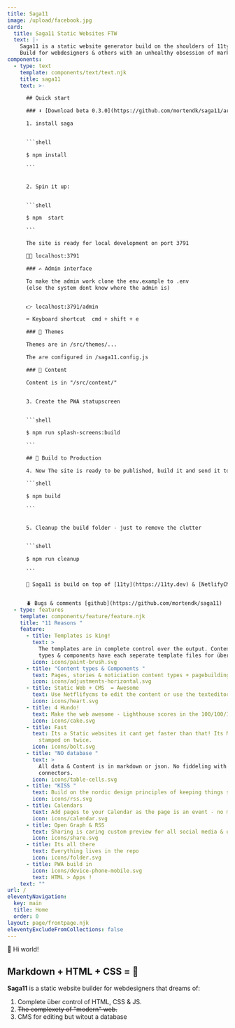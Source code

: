 ```yaml
---
title: Saga11
image: /upload/facebook.jpg
card:
  title: Saga11 Static Websites FTW
  text: |-
    Saga11 is a static website generator build on the shoulders of 11ty
    Build for webdesigners & others with an unhealthy obsession of markup
components:
  - type: text
    template: components/text/text.njk
    title: saga11
    text: >-

      ## Quick start

      ### ⬇️ [Download beta 0.3.0](https://github.com/mortendk/saga11/archive/refs/tags/v.0.3.0-beta.zip)

      1. install saga


      ```shell

      $ npm install

      ```


      2. Spin it up:


      ```shell

      $ npm  start

      ```

      The site is ready for local development on port 3791

      👩‍💻 localhost:3791

      ### ✍️ Admin interface

      To make the admin work clone the env.example to .env
      (else the system dont know where the admin is)


      👉 localhost:3791/admin

      ⌨️ Keyboard shortcut  cmd + shift + e

      ### 💅 Themes

      Themes are in /src/themes/...

      The are configured in /saga11.config.js

      ### 📜 Content

      Content is in "/src/content/"


      3. Create the PWA statupscreen


      ```shell

      $ npm run splash-screens:build

      ```

      ## 🚚 Build to Production

      4. Now The site is ready to be published, build it and send it to the internet!

      ```shell

      $ npm build

      ```


      5. Cleanup the build folder - just to remove the clutter


      ```shell

      $ npm run cleanup

      ```

      🎈 Saga11 is build on top of [11ty](https://11ty.dev) & [NetlifyCMS](https://www.netlifycms.org/)


      🪲 Bugs & comments [github](https://github.com/mortendk/saga11)
  - type: features
    template: components/feature/feature.njk
    title: "11 Reasons "
    feature:
      - title: Templates is king!
        text: >
          The templates are in complete control over the output. Content
          types & components have each seperate template files for über customization.
        icon: icons/paint-brush.svg
      - title: "Content types & Components "
        text: Pages, stories & noticiation content types + pagebuilding with html components.
        icon: icons/adjustments-horizontal.svg
      - title: Static Web + CMS  = Awesome
        text: Use Netflifycms to edit the content or use the texteditor for extra nerd points.
        icon: icons/heart.svg
      - title: 4 Hundo!
        text: Make the web awesome - Lighthouse scores in the 100/100/100/100 range.
        icon: icons/cake.svg
      - title: Fast
        text: Its a Static websites it cant get faster than that! Its Minified Compressed and
          stamped on twice.
        icon: icons/bolt.svg
      - title: "NO database "
        text: >
          All data & Content is in markdown or json. No fiddeling with database
          connectors.
        icon: icons/table-cells.svg
      - title: "KISS "
        text: Build on the nordic design principles of keeping things simple and removing the clutter.
        icon: icons/rss.svg
      - title: Calendars
        text: Add pages to your Calendar as the page is an event - no more facebook events ;)
        icon: icons/calendar.svg
      - title: Open Graph & RSS
        text: Sharing is caring custom preview for all social media & offcourse RSS (and sitemaps, humans and robots.txt)
        icon: icons/share.svg
      - title: Its all there
        text: Everything lives in the repo
        icon: icons/folder.svg
      - title: PWA build in
        icon: icons/device-phone-mobile.svg
        text: HTML > Apps !
    text: ""
url: /
eleventyNavigation:
  key: main
  title: Home
  order: 0
layout: page/frontpage.njk
eleventyExcludeFromCollections: false
---
```


👋 Hi world!

## Markdown + HTML + CSS = 💜

**Saga11** is a static website builder for webdesigners that dreams of:

1. Complete über control of HTML, CSS & JS.
2. ~~The complexety of "modern" web.~~
3. CMS for editing but witout a database
